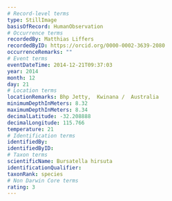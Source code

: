 ```yaml
---
# Record-level terms
type: StillImage
basisOfRecord: HumanObservation
# Occurrence terms
recordedBy: Matthias Liffers
recordedByID: https://orcid.org/0000-0002-3639-2080
occurrenceRemarks: ""
# Event terms
eventDateTime: 2014-12-21T09:37:03
year: 2014
month: 12
day: 21
# Location terms
locationRemarks: Bhp Jetty,  Kwinana /  Australia
minimumDepthInMeters: 8.32
maximumDepthInMeters: 8.34
decimalLatitude: -32.208888
decimalLongitude: 115.766
temperature: 21
# Identification terms
identifiedBy: 
identifiedByID: 
# Taxon terms
scientificName: Bursatella hirsuta
identificationQualifier: 
taxonRank: species
# Non Darwin Core terms
rating: 3
---
```

